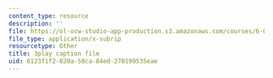 ```yaml
---
content_type: resource
description: ''
file: https://ol-ocw-studio-app-production.s3.amazonaws.com/courses/6-0001-introduction-to-computer-science-and-programming-in-python-fall-2016/6123f1f2020a58ca84ed270199535eae_lniF6ys2CIk.srt
file_type: application/x-subrip
resourcetype: Other
title: 3play caption file
uid: 6123f1f2-020a-58ca-84ed-270199535eae
---
```


